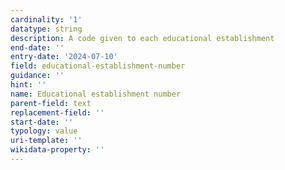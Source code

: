 ```yaml
---
cardinality: '1'
datatype: string
description: A code given to each educational establishment
end-date: ''
entry-date: '2024-07-10'
field: educational-establishment-number
guidance: ''
hint: ''
name: Educational establishment number
parent-field: text
replacement-field: ''
start-date: ''
typology: value
uri-template: ''
wikidata-property: ''
---
```

